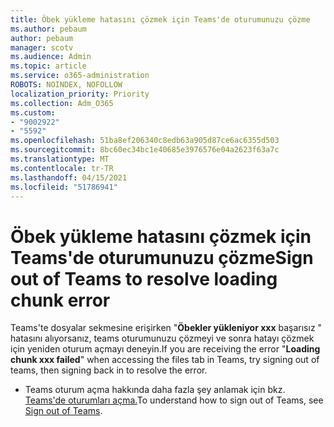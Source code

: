 ```yaml
---
title: Öbek yükleme hatasını çözmek için Teams'de oturumunuzu çözme
ms.author: pebaum
author: pebaum
manager: scotv
ms.audience: Admin
ms.topic: article
ms.service: o365-administration
ROBOTS: NOINDEX, NOFOLLOW
localization_priority: Priority
ms.collection: Adm_O365
ms.custom:
- "9002922"
- "5592"
ms.openlocfilehash: 51ba8ef206340c8edb63a905d87ce6ac6355d503
ms.sourcegitcommit: 8bc60ec34bc1e40685e3976576e04a2623f63a7c
ms.translationtype: MT
ms.contentlocale: tr-TR
ms.lasthandoff: 04/15/2021
ms.locfileid: "51786941"
---
```

# <a name="sign-out-of-teams-to-resolve-loading-chunk-error"></a><span data-ttu-id="f877e-102">Öbek yükleme hatasını çözmek için Teams'de oturumunuzu çözme</span><span class="sxs-lookup"><span data-stu-id="f877e-102">Sign out of Teams to resolve loading chunk error</span></span>

<span data-ttu-id="f877e-103">Teams'te dosyalar sekmesine erişirken "**Öbekler yükleniyor xxx** başarısız " hatasını alıyorsanız, teams oturumunuzu çözmeyi ve sonra hatayı çözmek için yeniden oturum açmayı deneyin.</span><span class="sxs-lookup"><span data-stu-id="f877e-103">If you are receiving the error "**Loading chunk xxx failed**"  when accessing the files tab in Teams, try signing out of teams, then signing back in to resolve the error.</span></span>

- <span data-ttu-id="f877e-104">Teams oturum açma hakkında daha fazla şey anlamak için bkz. [Teams'de oturumları açma.](https://support.microsoft.com/en-ie/office/sign-out-of-teams-a6d76e69-e1dd-4bc4-8e5f-04ba48384487)</span><span class="sxs-lookup"><span data-stu-id="f877e-104">To understand how to sign out of Teams, see [Sign out of Teams](https://support.microsoft.com/en-ie/office/sign-out-of-teams-a6d76e69-e1dd-4bc4-8e5f-04ba48384487).</span></span>
